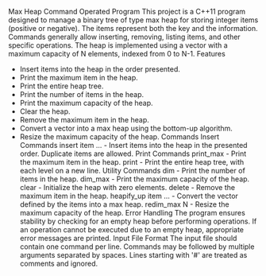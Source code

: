 ﻿Max Heap Command Operated Program
This project is a C++11 program designed to manage a binary tree of type max heap for storing integer items (positive or negative). The items represent both the key and the information. Commands generally allow inserting, removing, listing items, and other specific operations. The heap is implemented using a vector with a maximum capacity of N elements, indexed from 0 to N-1.
Features
- Insert items into the heap in the order presented.
- Print the maximum item in the heap.
- Print the entire heap tree.
- Print the number of items in the heap.
- Print the maximum capacity of the heap.
- Clear the heap.
- Remove the maximum item in the heap.
- Convert a vector into a max heap using the bottom-up algorithm.
- Resize the maximum capacity of the heap.
Commands
Insert Commands
insert item ... - Insert items into the heap in the presented order. Duplicate items are allowed.
Print Commands
print_max - Print the maximum item in the heap.
print - Print the entire heap tree, with each level on a new line.
Utility Commands
dim - Print the number of items in the heap.
dim_max - Print the maximum capacity of the heap.
clear - Initialize the heap with zero elements.
delete - Remove the maximum item in the heap.
heapify_up item ... - Convert the vector defined by the items into a max heap.
redim_max N - Resize the maximum capacity of the heap.
Error Handling
The program ensures stability by checking for an empty heap before performing operations. If an operation cannot be executed due to an empty heap, appropriate error messages are printed.
Input File Format
The input file should contain one command per line. Commands may be followed by multiple arguments separated by spaces. Lines starting with '#' are treated as comments and ignored.



